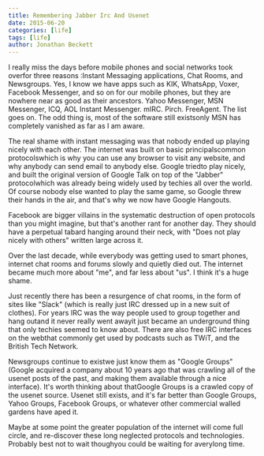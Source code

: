 ```yaml
---
title: Remembering Jabber Irc And Usenet
date: 2015-06-20
categories: [life]
tags: [life]
author: Jonathan Beckett
---
```


I really miss the days before mobile phones and social networks took overfor three reasons :Instant Messaging applications, Chat Rooms, and Newsgroups. Yes, I know we have apps such as KIK, WhatsApp, Voxer, Facebook Messenger, and so on for our mobile phones, but they are nowhere near as good as their ancestors. Yahoo Messenger, MSN Messenger, ICQ, AOL Instant Messenger. mIRC. Pirch. FreeAgent. The list goes on. The odd thing is, most of the software still existsonly MSN has completely vanished as far as I am aware.

The real shame with instant messaging was that nobody ended up playing nicely with each other. The internet was built on basic principalscommon protocolswhich is why you can use any browser to visit any website, and why anybody can send email to anybody else. Google triedto play nicely, and built the original version of Google Talk on top of the "Jabber" protocolwhich was already being widely used by techies all over the world. Of course nobody else wanted to play the same game, so Google threw their hands in the air, and that's why we now have Google Hangouts.

Facebook are bigger villains in the systematic destruction of open protocols than you might imagine, but that's another rant for another day. They should have a perpetual tabard hanging around their neck, with "Does not play nicely with others" written large across it.

Over the last decade, while everybody was getting used to smart phones, internet chat rooms and forums slowly and quietly died out. The internet became much more about "me", and far less about "us". I think it's a huge shame.

Just recently there has been a resurgence of chat rooms, in the form of sites like "Slack" (which is really just IRC dressed up in a new suit of clothes). For years IRC was the way people used to group together and hang outand it never really went awayit just became an underground thing that only techies seemed to know about. There are also free IRC interfaces on the webthat commonly get used by podcasts such as TWiT, and the British Tech Network.

Newsgroups continue to existwe just know them as "Google Groups" (Google acquired a company about 10 years ago that was crawling all of the usenet posts of the past, and making them available through a nice interface). It's worth thinking about thatGoogle Groups is a crawled copy of the usenet source. Usenet still exists, and it's far better than Google Groups, Yahoo Groups, Facebook Groups, or whatever other commercial walled gardens have aped it.

Maybe at some point the greater population of the internet will come full circle, and re-discover these long neglected protocols and technologies. Probably best not to wait thoughyou could be waiting for averylong time.